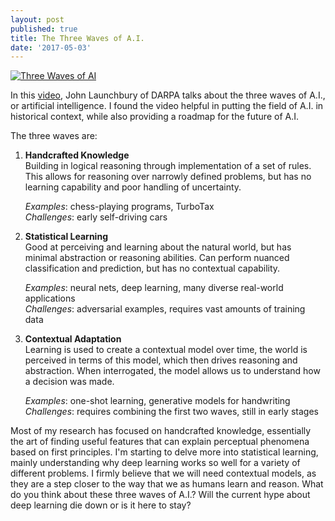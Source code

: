 ```yaml
---
layout: post
published: true
title: The Three Waves of A.I.
date: '2017-05-03'
---
```


<!--
[![Three Waves of AI](http://brianhhu.github.io/img/video_screenshot.png)](https://www.youtube.com/watch?v=-O01G3tSYpU "Three Waves of AI")
-->

[![Three Waves of AI](http://brianhhu.github.io/img/video_screenshot.png)](https://brianhhu.github.io/2017-05-03-three-waves-ai/)

In this [video](https://www.youtube.com/watch?v=-O01G3tSYpU), John Launchbury of DARPA talks about the three waves of A.I., or artificial intelligence. I found the video helpful in putting the field of A.I. in historical context, while also providing a roadmap for the future of A.I.

The three waves are:

1. **Handcrafted Knowledge**  
Building in logical reasoning through implementation of a set of rules. This allows for reasoning over narrowly defined problems, but has no learning capability and poor handling of uncertainty.  

   *Examples*: chess-playing programs, TurboTax  
   *Challenges*: early self-driving cars
  
2. **Statistical Learning**  
Good at perceiving and learning about the natural world, but has minimal abstraction or reasoning abilities. Can perform nuanced classification and prediction, but has no contextual capability.  

   *Examples*: neural nets, deep learning, many diverse real-world applications  
   *Challenges*: adversarial examples, requires vast amounts of training data

3. **Contextual Adaptation**  
Learning is used to create a contextual model over time, the world is perceived in terms of this model, which then drives reasoning and abstraction. When interrogated, the model allows us to understand how a decision was made.  

   *Examples*: one-shot learning, generative models for handwriting  
   *Challenges*: requires combining the first two waves, still in early stages
  
  Most of my research has focused on handcrafted knowledge, essentially the art of finding useful features that can explain perceptual phenomena based on first principles. I'm starting to delve more into statistical learning, mainly understanding why deep learning works so well for a variety of different problems. I firmly believe that we will need contextual models, as they are a step closer to the way that we as humans learn and reason. What do you think about these three waves of A.I.? Will the current hype about deep learning die down or is it here to stay?

